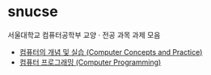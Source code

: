 # snucse

서울대학교 컴퓨터공학부 교양 · 전공 과목 과제 모음

* [컴퓨터의 개념 및 실습 (Computer Concepts and Practice)](./Computer-Concepts-and-Practice/)
* [컴퓨터 프로그래밍 (Computer Programming)](./Computer-Concept-and-Practice/)